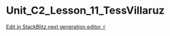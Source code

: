 # Unit_C2_Lesson_11_TessVillaruz

[Edit in StackBlitz next generation editor ⚡️](https://stackblitz.com/~/github.com/tessv6/Unit_C2_Lesson_11_TessVillaruz)